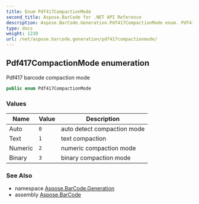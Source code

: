 ```yaml
---
title: Enum Pdf417CompactionMode
second_title: Aspose.BarCode for .NET API Reference
description: Aspose.BarCode.Generation.Pdf417CompactionMode enum. Pdf417 barcode compaction mode
type: docs
weight: 1230
url: /net/aspose.barcode.generation/pdf417compactionmode/
---
```

## Pdf417CompactionMode enumeration

Pdf417 barcode compaction mode

```csharp
public enum Pdf417CompactionMode
```

### Values

| Name | Value | Description |
| --- | --- | --- |
| Auto | `0` | auto detect compaction mode |
| Text | `1` | text compaction |
| Numeric | `2` | numeric compaction mode |
| Binary | `3` | binary compaction mode |

### See Also

* namespace [Aspose.BarCode.Generation](../../aspose.barcode.generation/)
* assembly [Aspose.BarCode](../../)


